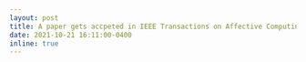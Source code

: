 ```yaml
---
layout: post
title: A paper gets accpeted in IEEE Transactions on Affective Computing! :sparkles: :smile:
date: 2021-10-21 16:11:00-0400
inline: true
---
```


